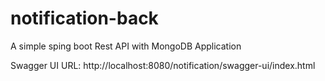 # notification-back
A simple sping boot Rest API with MongoDB Application



Swagger UI URL: http://localhost:8080/notification/swagger-ui/index.html
